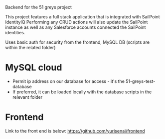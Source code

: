 Backend for the 51 greys project

This project features a full stack application that is integrated with SailPoint IdentityIQ
Performing any CRUD actions will also update the SailPoint instance as well as any Salesforce accounts connected the SailPoint identities.

Uses basic auth for security from the frontend, MySQL DB (scripts are within the related folder)

# MySQL cloud 
- Permit ip address on our database for access - it's the 51-greys-test-database
- If preferred, it can be loaded locally with the database scripts in the relevant folder

# Frontend
Link to the front end is below:
https://github.com/yurisenai/frontend

